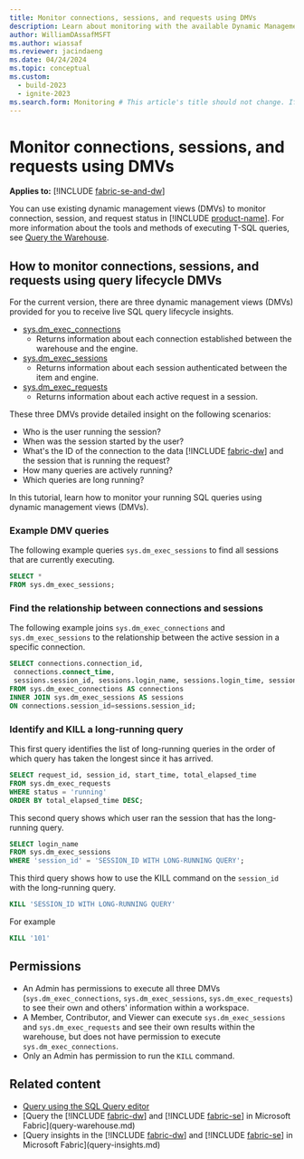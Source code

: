 ```yaml
---
title: Monitor connections, sessions, and requests using DMVs
description: Learn about monitoring with the available Dynamic Management Views.
author: WilliamDAssafMSFT
ms.author: wiassaf
ms.reviewer: jacindaeng
ms.date: 04/24/2024
ms.topic: conceptual
ms.custom:
  - build-2023
  - ignite-2023
ms.search.form: Monitoring # This article's title should not change. If so, contact engineering.
---
```

# Monitor connections, sessions, and requests using DMVs

**Applies to:** [!INCLUDE [fabric-se-and-dw](includes/applies-to-version/fabric-se-and-dw.md)]

You can use existing dynamic management views (DMVs) to monitor connection, session, and request status in [!INCLUDE [product-name](../includes/product-name.md)]. For more information about the tools and methods of executing T-SQL queries, see [Query the Warehouse](query-warehouse.md).

## How to monitor connections, sessions, and requests using query lifecycle DMVs

For the current version, there are three dynamic management views (DMVs) provided for you to receive live SQL query lifecycle insights.

- [sys.dm_exec_connections](/sql/relational-databases/system-dynamic-management-views/sys-dm-exec-connections-transact-sql?view=fabric&preserve-view=true)
    - Returns information about each connection established between the warehouse and the engine.
- [sys.dm_exec_sessions](/sql/relational-databases/system-dynamic-management-views/sys-dm-exec-sessions-transact-sql?view=fabric&preserve-view=true)
    - Returns information about each session authenticated between the item and engine.
- [sys.dm_exec_requests](/sql/relational-databases/system-dynamic-management-views/sys-dm-exec-requests-transact-sql?view=fabric&preserve-view=true)
    - Returns information about each active request in a session.

These three DMVs provide detailed insight on the following scenarios:

- Who is the user running the session?
- When was the session started by the user?
- What's the ID of the connection to the data [!INCLUDE [fabric-dw](includes/fabric-dw.md)] and the session that is running the request?
- How many queries are actively running?
- Which queries are long running?

In this tutorial, learn how to monitor your running SQL queries using dynamic management views (DMVs).

### Example DMV queries

The following example queries `sys.dm_exec_sessions` to find all sessions that are currently executing.

```sql
SELECT * 
FROM sys.dm_exec_sessions;
```
### Find the relationship between connections and sessions

The following example joins `sys.dm_exec_connections` and `sys.dm_exec_sessions` to the relationship between the active session in a specific connection.

```sql
SELECT connections.connection_id,
 connections.connect_time,
 sessions.session_id, sessions.login_name, sessions.login_time, sessions.status
FROM sys.dm_exec_connections AS connections
INNER JOIN sys.dm_exec_sessions AS sessions
ON connections.session_id=sessions.session_id;
```

### Identify and KILL a long-running query

This first query identifies the list of long-running queries in the order of which query has taken the longest since it has arrived.

```sql
SELECT request_id, session_id, start_time, total_elapsed_time
FROM sys.dm_exec_requests
WHERE status = 'running'
ORDER BY total_elapsed_time DESC;
```

This second query shows which user ran the session that has the long-running query.

```sql
SELECT login_name
FROM sys.dm_exec_sessions
WHERE 'session_id' = 'SESSION_ID WITH LONG-RUNNING QUERY';
```

This third query shows how to use the KILL command on the `session_id` with the long-running query.

```sql
KILL 'SESSION_ID WITH LONG-RUNNING QUERY'
```

For example

```sql
KILL '101'
```

## Permissions

- An Admin has permissions to execute all three DMVs (`sys.dm_exec_connections`, `sys.dm_exec_sessions`, `sys.dm_exec_requests`) to see their own and others' information within a workspace.
- A Member, Contributor, and Viewer can execute `sys.dm_exec_sessions` and `sys.dm_exec_requests` and see their own results within the warehouse, but does not have permission to execute `sys.dm_exec_connections`. 
- Only an Admin has permission to run the `KILL` command.

## Related content

- [Query using the SQL Query editor](sql-query-editor.md)
- [Query the [!INCLUDE [fabric-dw](includes/fabric-dw.md)] and [!INCLUDE [fabric-se](includes/fabric-se.md)] in Microsoft Fabric](query-warehouse.md)
- [Query insights in the [!INCLUDE [fabric-dw](includes/fabric-dw.md)] and [!INCLUDE [fabric-se](includes/fabric-se.md)] in Microsoft Fabric](query-insights.md)
